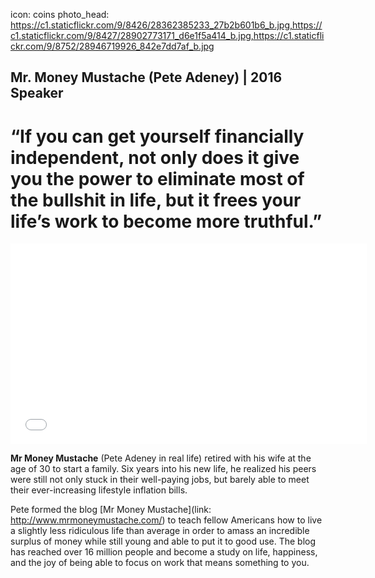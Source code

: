 icon: coins
photo_head: https://c1.staticflickr.com/9/8426/28362385233_27b2b601b6_b.jpg,https://c1.staticflickr.com/9/8427/28902773171_d6e1f5a414_b.jpg,https://c1.staticflickr.com/9/8752/28946719926_842e7dd7af_b.jpg

## Mr. Money Mustache (Pete Adeney) | 2016 Speaker

# “If you can get yourself financially independent, not only does it give you the power to eliminate most of the bullshit in life, but it frees your life’s work to become more truthful.”

<div class="zig-zags_blue"></div>

<iframe src="//player.vimeo.com/video/183016901?byline=0&amp;portrait=0&amp;color=adbf27" width="570" height="321" frameborder="0" webkitallowfullscreen mozallowfullscreen allowfullscreen></iframe>

<div class="line-canvas"></div>

**Mr Money Mustache** (Pete Adeney in real life) retired with his wife at the age of 30 to start a family. Six years into his new life, he realized his peers were still not only stuck in their well-paying jobs, but barely able to meet their ever-increasing lifestyle inflation bills.

Pete formed the blog [Mr Money Mustache](link: http://www.mrmoneymustache.com/) to teach fellow Americans how to live a slightly less ridiculous life than average in order to amass an incredible surplus of money while still young and able to put it to good use. The blog has reached over 16 million people and become a study on life, happiness, and the joy of being able to focus on work that means something to you.
